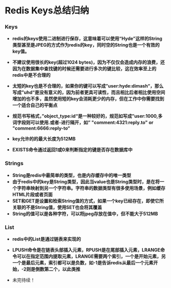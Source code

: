 # Redis Keys总结归纳

### Keys

- **redis的keys使用二进制进行保存，这意味着可以使用“Hyde”这样的String类型甚至是JPEG的方式作为redis的key，同时空的String也是一个有效的key值。**

- **不建议使用很长的key(超过1024 bytes)，因为不仅仅会造成内存的浪费，还因为在数据集中查找键的时候还需要进行多次的键比较，这在效率至上的redis中是不合理的**

- **太短的key也是不合理的，如果你的键可以写成”user:hyde:dimash“，那么写成”uhd“是没有意义的，因为前者更具可读性，而且相比后者相比使用空间增加的也不多，虽然使用短的key会消耗更少的内存，但在工作中你需要找到一个适合自己的平衡点**

- **规范书写格式，”object_type:id“是一种较好的，规范如写成”user:1000,多词字段则可以使用.或者-进行隔开，如” "comment:4321:reply.to" or "comment:6666:reply-to“**

- **key允许的的最大长度为512MB**

- **EXISTS命令通过返回1或0来判断指定的键是否存在数据库中**

### Strings

- **String是redis中最简单的类型，也是内存缓存中的唯一类型**
- **由于redis中的key是String类型，因此当value也是String类型时，是在将一个字符串映射到另一个字符串。字符串的数据类型有很多使用场景，例如缓存HTML片段或者页面**
- **SET和GET是设置和检索String值的方式，如果一个key已经存在，即使它所关联的不是String值，使用SET也会将其覆盖**
- **String的值可以是各种字符，可以将jpeg存放在值中，但不能大于512MB**

### List

- **redis中的List是通过链表来实现的**

- **LPUSH命令是在链表头部插入元素，RPUSH是在尾部插入元素，LRANGE命令可以在指定范围内提取元素，LRANGE需要两个索引，一个是开始元素，另一个是最后元素，索引都可以是负数，如-1是告诉redis从最后一个元素开始，-2则是倒数第二个，以此类推**

- 未完待续！


